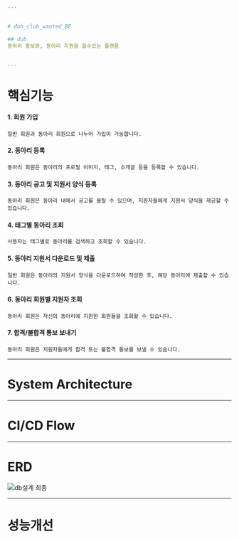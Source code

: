 ```yaml
---


# dub_club_wanted_BE

## dub
동아리 홍보와, 동아리 지원을 할수있는 플랫폼


---
```


# 핵심기능

#### 1. 회원 가입

```일반 회원과 동아리 회원으로 나누어 가입이 가능합니다.```

#### 2. 동아리 등록

```동아리 회원은 동아리의 프로필 이미지, 태그, 소개글 등을 등록할 수 있습니다.```

#### 3. 동아리 공고 및 지원서 양식 등록

```동아리 회원은 동아리 내에서 공고를 올릴 수 있으며, 지원자들에게 지원서 양식을 제공할 수 있습니다.```

#### 4. 태그별 동아리 조회

```사용자는 태그별로 동아리를 검색하고 조회할 수 있습니다.```

#### 5. 동아리 지원서 다운로드 및 제출

```일반 회원은 동아리의 지원서 양식을 다운로드하여 작성한 후, 해당 동아리에 제출할 수 있습니다.```

#### 6. 동아리 회원별 지원자 조회

```동아리 회원은 자신의 동아리에 지원한 회원들을 조회할 수 있습니다.```

#### 7. 합격/불합격 통보 보내기

```동아리 회원은 지원자들에게 합격 또는 불합격 통보를 보낼 수 있습니다.```

---

# System Architecture

---

# CI/CD Flow

---

# ERD

![db설계 최종](https://github.com/s2hoon/dub_club_wanted_BE/assets/82464990/532c6e73-719f-4645-a798-1fe47da878c3)


---

# 성능개선




